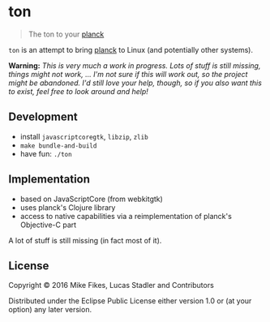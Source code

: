 # ton

> The ton to your [planck][]

`ton` is an attempt to bring [planck][] to Linux (and potentially other systems).

[planck]: https://github.com/heyLu/planck

**Warning:** *This is very much a work in progress.  Lots of stuff is still missing, things might not work, ...  I'm not sure if this will work out, so the project might be abandoned.  I'd still love your help, though, so if you also want this to exist, feel free to look around and help!*

## Development

- install `javascriptcoregtk`, `libzip`, `zlib`
- `make bundle-and-build`
- have fun: `./ton`

## Implementation

- based on JavaScriptCore (from webkitgtk)
- uses planck's Clojure library
- access to native capabilities via a reimplementation of
    planck's Objective-C part

A lot of stuff is still missing (in fact most of it).

## License

Copyright © 2016 Mike Fikes, Lucas Stadler and Contributors

Distributed under the Eclipse Public License either version 1.0 or (at your option) any later version.